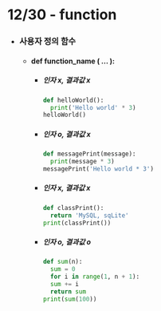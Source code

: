 # 12/30 - function
- ### 사용자 정의 함수
  - #### def function_name ( ... ):
    + ##### 인자 x, 결과값 x
      ```python
      def helloWorld():
        print('Hello world' * 3)
      helloWorld()
        ``` 
    + ##### 인자 o, 결과값 x
      ```python
      def messagePrint(message):
        print(message * 3)
      messagePrint('Hello world * 3')
      ```
    + ##### 인자 x, 결과값 x
      ```python
      def classPrint():
        return 'MySQL, sqLite'
      print(classPrint())
      ```
    + ##### 인자 o, 결과값 o
      ```python
      def sum(n):
        sum = 0
        for i in range(1, n + 1):
        sum += i
        return sum
      print(sum(100))
      ```